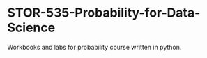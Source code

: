 # STOR-535-Probability-for-Data-Science
Workbooks and labs for probability course written in python. 
